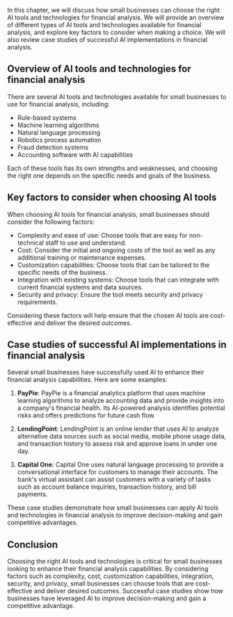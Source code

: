 

In this chapter, we will discuss how small businesses can choose the right AI tools and technologies for financial analysis. We will provide an overview of different types of AI tools and technologies available for financial analysis, and explore key factors to consider when making a choice. We will also review case studies of successful AI implementations in financial analysis.

Overview of AI tools and technologies for financial analysis
------------------------------------------------------------

There are several AI tools and technologies available for small businesses to use for financial analysis, including:

* Rule-based systems
* Machine learning algorithms
* Natural language processing
* Robotics process automation
* Fraud detection systems
* Accounting software with AI capabilities

Each of these tools has its own strengths and weaknesses, and choosing the right one depends on the specific needs and goals of the business.

Key factors to consider when choosing AI tools
----------------------------------------------

When choosing AI tools for financial analysis, small businesses should consider the following factors:

* Complexity and ease of use: Choose tools that are easy for non-technical staff to use and understand.
* Cost: Consider the initial and ongoing costs of the tool as well as any additional training or maintenance expenses.
* Customization capabilities: Choose tools that can be tailored to the specific needs of the business.
* Integration with existing systems: Choose tools that can integrate with current financial systems and data sources.
* Security and privacy: Ensure the tool meets security and privacy requirements.

Considering these factors will help ensure that the chosen AI tools are cost-effective and deliver the desired outcomes.

Case studies of successful AI implementations in financial analysis
-------------------------------------------------------------------

Several small businesses have successfully used AI to enhance their financial analysis capabilities. Here are some examples:

1. **PayPie**: PayPie is a financial analytics platform that uses machine learning algorithms to analyze accounting data and provide insights into a company's financial health. Its AI-powered analysis identifies potential risks and offers predictions for future cash flow.

2. **LendingPoint**: LendingPoint is an online lender that uses AI to analyze alternative data sources such as social media, mobile phone usage data, and transaction history to assess risk and approve loans in under one day.

3. **Capital One**: Capital One uses natural language processing to provide a conversational interface for customers to manage their accounts. The bank's virtual assistant can assist customers with a variety of tasks such as account balance inquiries, transaction history, and bill payments.

These case studies demonstrate how small businesses can apply AI tools and technologies in financial analysis to improve decision-making and gain competitive advantages.

Conclusion
----------

Choosing the right AI tools and technologies is critical for small businesses looking to enhance their financial analysis capabilities. By considering factors such as complexity, cost, customization capabilities, integration, security, and privacy, small businesses can choose tools that are cost-effective and deliver desired outcomes. Successful case studies show how businesses have leveraged AI to improve decision-making and gain a competitive advantage.
